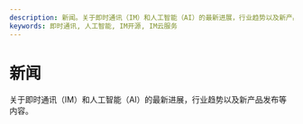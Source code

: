 ```yaml
---
description: 新闻。关于即时通讯（IM）和人工智能（AI）的最新进展，行业趋势以及新产品发布等内容。
keywords: 即时通讯, 人工智能, IM开源, IM云服务
---
```

# 新闻

关于即时通讯（IM）和人工智能（AI）的最新进展，行业趋势以及新产品发布等内容。
